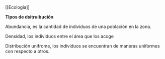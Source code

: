 [[Ecología]]

**TIpos de dsitruibución**

Abundancia, es la cantidad de individuos de una población en la zona.

Densidad, los individuos entre el área que los acoge 

Distribución unifrome, los individuos se encuentran de maneras uniformes con respecto a otros.